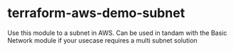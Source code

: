 # terraform-aws-demo-subnet
Use this module to a subnet in AWS. Can be used in tandam with the Basic Network module if your usecase requires a multi subnet solution
